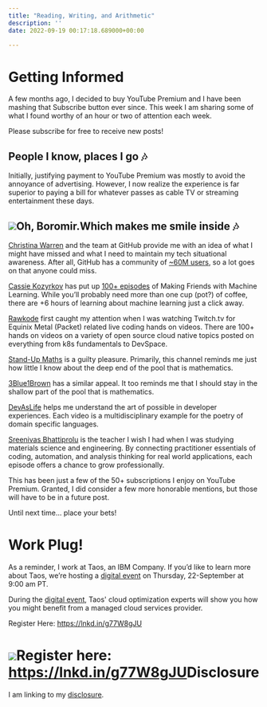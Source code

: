 ```yaml
---
title: "Reading, Writing, and Arithmetic"
description: ''
date: 2022-09-19 00:17:18.689000+00:00

---
```


Getting Informed
================

A few months ago, I decided to buy YouTube Premium and I have been mashing that Subscribe button ever since. This week I am sharing some of what I found worthy of an hour or two of attention each week.

Please subscribe for free to receive new posts!

People I know, places I go 🎶
----------------------------

Initially, justifying payment to YouTube Premium was mostly to avoid the annoyance of advertising. However, I now realize the experience is far superior to paying a bill for whatever passes as cable TV or streaming entertainment these days.

[![](https://bucketeer-e05bbc84-baa3-437e-9518-adb32be77984.s3.amazonaws.com/public/images/ac04efa9-4932-4bbb-a1f2-e8a2784390fb_651x383.jpeg)](https://substackcdn.com/image/fetch/f_auto,q_auto:good,fl_progressive:steep/https%3A%2F%2Fbucketeer-e05bbc84-baa3-437e-9518-adb32be77984.s3.amazonaws.com%2Fpublic%2Fimages%2Fac04efa9-4932-4bbb-a1f2-e8a2784390fb_651x383.jpeg)Oh, Boromir.Which makes me smile inside 🎶
-----------------------------

[Christina Warren](https://twitter.com/film_girl) and the team at GitHub provide me with an idea of what I might have missed and what I need to maintain my tech situational awareness. After all, GitHub has a community of [~60M users](https://github.com/search?q=type:user&type=Users), so a lot goes on that anyone could miss. 

[Cassie Kozyrkov](https://twitter.com/quaesita) has put up [100+ episodes](https://www.youtube.com/c/Kozyrkov/videos?view=0&sort=da&flow=grid) of Making Friends with Machine Learning. While you’ll probably need more than one cup (pot?) of coffee, there are +6 hours of learning about machine learning just a click away.

[Rawkode](https://twitter.com/rawkode) first caught my attention when I was watching Twitch.tv for Equinix Metal (Packet) related live coding hands on videos. There are 100+ hands on videos on a variety of open source cloud native topics posted on everything from k8s fundamentals to DevSpace.

[Stand-Up Maths](http://twitter.com/standupmaths) is a guilty pleasure. Primarily, this channel reminds me just how little I know about the deep end of the pool that is mathematics. 

[3Blue1Brown](https://twitter.com/3blue1brown) has a similar appeal. It too reminds me that I should stay in the shallow part of the pool that is mathematics. 

[DevAsLife](https://twitter.com/inkdrop_app) helps me understand the art of possible in developer experiences. Each video is a multidisciplinary example for the poetry of domain specific languages.

[Sreenivas Bhattiprolu](https://twitter.com/digitalsreeni) is the teacher I wish I had when I was studying materials science and engineering. By connecting practitioner essentials of coding, automation, and analysis thinking for real world applications, each episode offers a chance to grow professionally.

This has been just a few of the 50+ subscriptions I enjoy on YouTube Premium. Granted, I did consider a few more honorable mentions, but those will have to be in a future post.

Until next time… place your bets!

Work Plug!
==========

As a reminder, I work at Taos, an IBM Company. If you’d like to learn more about Taos, we’re hosting a [digital event](https://lnkd.in/g77W8gJU) on Thursday, 22-September at 9:00 am PT. 

During the [digital event](https://lnkd.in/g77W8gJU), Taos' cloud optimization experts will show you how you might benefit from a managed cloud services provider. 

Register Here: <https://lnkd.in/g77W8gJU>

[![](https://bucketeer-e05bbc84-baa3-437e-9518-adb32be77984.s3.amazonaws.com/public/images/b0ea6a0d-fee4-4669-811e-96342597855d_1200x630.jpeg)](https://substackcdn.com/image/fetch/f_auto,q_auto:good,fl_progressive:steep/https%3A%2F%2Fbucketeer-e05bbc84-baa3-437e-9518-adb32be77984.s3.amazonaws.com%2Fpublic%2Fimages%2Fb0ea6a0d-fee4-4669-811e-96342597855d_1200x630.jpeg)Register here: <https://lnkd.in/g77W8gJU>Disclosure
==========

I am linking to my [disclosure](https://jaycuthrell.com/disclosure/?utm_campaign=Fudge%20Sunday&utm_medium=email&utm_source=Revue%20newsletter).

